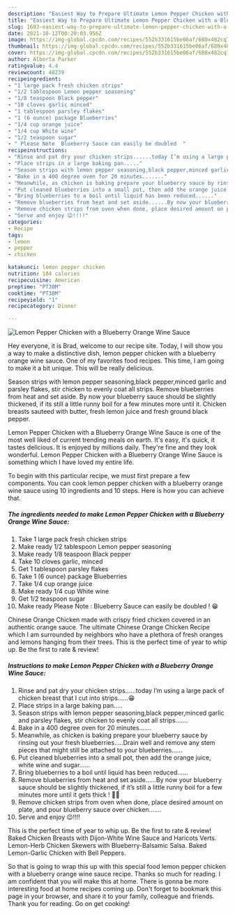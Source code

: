 ```yaml
---
description: "Easiest Way to Prepare Ultimate Lemon Pepper Chicken with a Blueberry Orange Wine Sauce"
title: "Easiest Way to Prepare Ultimate Lemon Pepper Chicken with a Blueberry Orange Wine Sauce"
slug: 1693-easiest-way-to-prepare-ultimate-lemon-pepper-chicken-with-a-blueberry-orange-wine-sauce
date: 2021-10-12T00:20:03.956Z
image: https://img-global.cpcdn.com/recipes/552b331615be06af/680x482cq70/lemon-pepper-chicken-with-a-blueberry-orange-wine-sauce-recipe-main-photo.jpg
thumbnail: https://img-global.cpcdn.com/recipes/552b331615be06af/680x482cq70/lemon-pepper-chicken-with-a-blueberry-orange-wine-sauce-recipe-main-photo.jpg
cover: https://img-global.cpcdn.com/recipes/552b331615be06af/680x482cq70/lemon-pepper-chicken-with-a-blueberry-orange-wine-sauce-recipe-main-photo.jpg
author: Alberta Parker
ratingvalue: 4.4
reviewcount: 48239
recipeingredient:
- "1 large pack fresh chicken strips"
- "1/2 tablespoon Lemon pepper seasoning"
- "1/8 teaspoon Black pepper"
- "10 cloves garlic minced"
- "1 tablespoon parsley flakes"
- "1 (6 ounce) package Blueberries"
- "1/4 cup orange juice"
- "1/4 cup White wine"
- "1/2 teaspoon sugar"
- " Please Note  Blueberry Sauce can easily be doubled  "
recipeinstructions:
- "Rinse and pat dry your chicken strips......today I’m using a large pack of chicken breast that I cut into strips......😁"
- "Place strips in a large baking pan....."
- "Season strips with lemon pepper seasoning,black pepper,minced garlic and parsley flakes, stir chicken to evenly coat all strips......."
- "Bake in a 400 degree oven for 20 minutes......."
- "Meanwhile, as chicken is baking prepare your blueberry sauce by rinsing out your fresh blueberries.....Drain well and remove any stem pieces that might still be attached to your blueberries......"
- "Put cleaned blueberries into a small pot, then add the orange juice, white wine and sugar......"
- "Bring blueberries to a boil until liquid has been reduced......"
- "Remove blueberries from heat and set aside......By now your blueberry sauce should be slightly thickened, if it’s still a little runny boil for a few minutes more until it gets thick ! 🙂🙂"
- "Remove chicken strips from oven when done, place desired amount on plate, and pour blueberry sauce over chicken......."
- "Serve and enjoy 😉!!!!"
categories:
- Recipe
tags:
- lemon
- pepper
- chicken

katakunci: lemon pepper chicken 
nutrition: 184 calories
recipecuisine: American
preptime: "PT30M"
cooktime: "PT38M"
recipeyield: "1"
recipecategory: Dinner

---
```



![Lemon Pepper Chicken with a Blueberry Orange Wine Sauce](https://img-global.cpcdn.com/recipes/552b331615be06af/680x482cq70/lemon-pepper-chicken-with-a-blueberry-orange-wine-sauce-recipe-main-photo.jpg)

Hey everyone, it is Brad, welcome to our recipe site. Today, I will show you a way to make a distinctive dish, lemon pepper chicken with a blueberry orange wine sauce. One of my favorites food recipes. This time, I am going to make it a bit unique. This will be really delicious.

Season strips with lemon pepper seasoning,black pepper,minced garlic and parsley flakes, stir chicken to evenly coat all strips. Remove blueberries from heat and set aside. By now your blueberry sauce should be slightly thickened, if its still a little runny boil for a few minutes more until it. Chicken breasts sauteed with butter, fresh lemon juice and fresh ground black pepper.

Lemon Pepper Chicken with a Blueberry Orange Wine Sauce is one of the most well liked of current trending meals on earth. It's easy, it's quick, it tastes delicious. It is enjoyed by millions daily. They're fine and they look wonderful. Lemon Pepper Chicken with a Blueberry Orange Wine Sauce is something which I have loved my entire life.


To begin with this particular recipe, we must first prepare a few components. You can cook lemon pepper chicken with a blueberry orange wine sauce using 10 ingredients and 10 steps. Here is how you can achieve that.

<!--inarticleads1-->

##### The ingredients needed to make Lemon Pepper Chicken with a Blueberry Orange Wine Sauce:

1. Take 1 large pack fresh chicken strips
1. Make ready 1/2 tablespoon Lemon pepper seasoning
1. Make ready 1/8 teaspoon Black pepper
1. Take 10 cloves garlic, minced
1. Get 1 tablespoon parsley flakes
1. Take 1 (6 ounce) package Blueberries
1. Take 1/4 cup orange juice
1. Make ready 1/4 cup White wine
1. Get 1/2 teaspoon sugar
1. Make ready  Please Note : Blueberry Sauce can easily be doubled ! 😁


Chinese Orange Chicken made with crispy fried chicken covered in an authentic orange sauce. The ultimate Chinese Orange Chicken Recipe which I am surrounded by neighbors who have a plethora of fresh oranges and lemons hanging from their trees. This is the perfect time of year to whip up. Be the first to rate &amp; review! 

<!--inarticleads2-->

##### Instructions to make Lemon Pepper Chicken with a Blueberry Orange Wine Sauce:

1. Rinse and pat dry your chicken strips......today I’m using a large pack of chicken breast that I cut into strips......😁
1. Place strips in a large baking pan.....
1. Season strips with lemon pepper seasoning,black pepper,minced garlic and parsley flakes, stir chicken to evenly coat all strips.......
1. Bake in a 400 degree oven for 20 minutes.......
1. Meanwhile, as chicken is baking prepare your blueberry sauce by rinsing out your fresh blueberries.....Drain well and remove any stem pieces that might still be attached to your blueberries......
1. Put cleaned blueberries into a small pot, then add the orange juice, white wine and sugar......
1. Bring blueberries to a boil until liquid has been reduced......
1. Remove blueberries from heat and set aside......By now your blueberry sauce should be slightly thickened, if it’s still a little runny boil for a few minutes more until it gets thick ! 🙂🙂
1. Remove chicken strips from oven when done, place desired amount on plate, and pour blueberry sauce over chicken.......
1. Serve and enjoy 😉!!!!


This is the perfect time of year to whip up. Be the first to rate &amp; review! Baked Chicken Breasts with Dijon-White Wine Sauce and Haricots Verts. Lemon-Herb Chicken Skewers with Blueberry-Balsamic Salsa. Baked Lemon-Garlic Chicken with Bell Peppers. 

So that is going to wrap this up with this special food lemon pepper chicken with a blueberry orange wine sauce recipe. Thanks so much for reading. I am confident that you will make this at home. There is gonna be more interesting food at home recipes coming up. Don't forget to bookmark this page in your browser, and share it to your family, colleague and friends. Thank you for reading. Go on get cooking!
